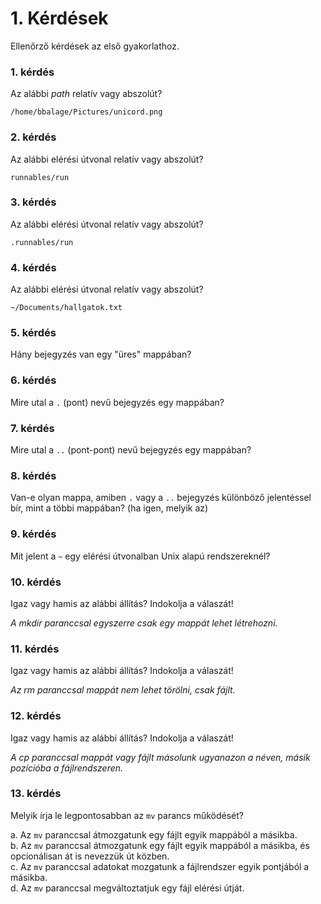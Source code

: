 # 1. Kérdések
Ellenőrző kérdések az első gyakorlathoz.

### 1. kérdés
Az alábbi *path* relatív vagy abszolút?

`/home/bbalage/Pictures/unicord.png`

### 2. kérdés
Az alábbi elérési útvonal relatív vagy abszolút?

`runnables/run`

### 3. kérdés
Az alábbi elérési útvonal relatív vagy abszolút?

`.runnables/run`

### 4. kérdés
Az alábbi elérési útvonal relatív vagy abszolút?

`~/Documents/hallgatok.txt`

### 5. kérdés
Hány bejegyzés van egy "üres" mappában?

### 6. kérdés
Mire utal a `.` (pont) nevű bejegyzés egy mappában?

### 7. kérdés
Mire utal a `..` (pont-pont) nevű bejegyzés egy mappában?

### 8. kérdés
Van-e olyan mappa, amiben `.` vagy a `..` bejegyzés különböző 
jelentéssel bír, mint a többi mappában? (ha igen, melyik az)

### 9. kérdés
Mit jelent a `~` egy elérési útvonalban Unix alapú rendszereknél?

### 10. kérdés
Igaz vagy hamis az alábbi állítás? Indokolja a válaszát!

*A mkdir paranccsal egyszerre csak egy mappát lehet létrehozni.*

### 11. kérdés
Igaz vagy hamis az alábbi állítás? Indokolja a válaszát!

*Az rm paranccsal mappát nem lehet törölni, csak fájlt.*

### 12. kérdés
Igaz vagy hamis az alábbi állítás? Indokolja a válaszát!

*A cp paranccsal mappát vagy fájlt másolunk ugyanazon a néven, másik pozícióba a
fájlrendszeren.*

### 13. kérdés
Melyik írja le legpontosabban az `mv` parancs működését?

a. Az `mv` paranccsal átmozgatunk egy fájlt egyik mappából a másikba.\
b. Az `mv` paranccsal átmozgatunk egy fájlt egyik mappából a másikba,
és opcionálisan át is nevezzük út közben.\
c. Az `mv` paranccsal adatokat mozgatunk a fájlrendszer egyik pontjából
a másikba.\
d. Az `mv` paranccsal megváltoztatjuk egy fájl elérési útját.